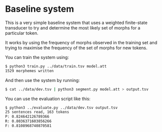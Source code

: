 # Baseline system

This is a very simple baseline system that uses a weighted finite-state transducer to try and determine
the most likely set of morphs for a particular token.

It works by using the frequency of morphs observed in the training set and trying to maximise the frequency 
of the set of morphs for new tokens.

You can train the system using:

```bash
$ python3 train.py ../data/train.tsv model.att
1529 morphemes written
```

And then use the system by running:

```bash
$ cat ../data/dev.tsv | python3 segment.py model.att > output.tsv
```

You can use the evaluation script like this:

```bash
$ python3 ../evaluate.py ../data/dev.tsv output.tsv 
25 sentences read, 163 tokens
P: 0.824642126789366
R: 0.8036371603856266
F: 0.8108968740870581
```
